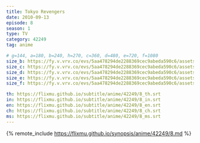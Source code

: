 ```yaml
---
title: Tokyo Revengers
date: 2010-09-13
episode: 8
season: 1
type: TV
category: 42249
tag: anime

# g=144, a=180, b=240, h=270, c=360, d=480, e=720, f=1080
size_b: https://fy.v.vrv.co/evs/5aa478294de2288369cec9abeda590c6/assets/30afeb6df882f467a270f723ea3ba06f_4063313.mp4
size_c: https://fy.v.vrv.co/evs/5aa478294de2288369cec9abeda590c6/assets/30afeb6df882f467a270f723ea3ba06f_4063312.mp4
size_d: https://fy.v.vrv.co/evs/5aa478294de2288369cec9abeda590c6/assets/30afeb6df882f467a270f723ea3ba06f_4063314.mp4
size_e: https://fy.v.vrv.co/evs/5aa478294de2288369cec9abeda590c6/assets/30afeb6df882f467a270f723ea3ba06f_4063315.mp4
size_f: https://fy.v.vrv.co/evs/5aa478294de2288369cec9abeda590c6/assets/30afeb6df882f467a270f723ea3ba06f_4063316.mp4

th: https://flixmu.github.io/subtitle/anime/42249/8_th.srt
in: https://flixmu.github.io/subtitle/anime/42249/8_in.srt
en: https://flixmu.github.io/subtitle/anime/42249/8_en.srt
ch: https://flixmu.github.io/subtitle/anime/42249/8_ch.srt
ms: https://flixmu.github.io/subtitle/anime/42249/8_ms.srt
---
```

{% remote_include https://flixmu.github.io/synopsis/anime/42249/8.md %}
